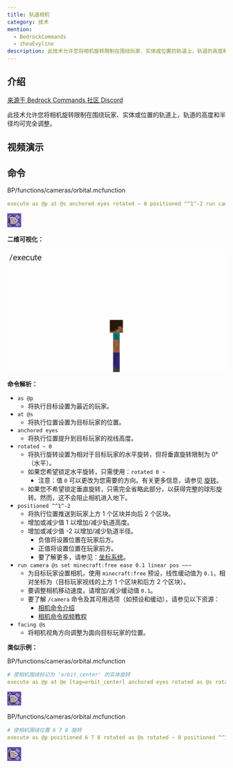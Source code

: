 ```yaml
---
title: 轨道相机
category: 技术
mention:
  - BedrockCommands
  - zheaEvyline
description: 此技术允许您将相机旋转限制在围绕玩家、实体或位置的轨道上，轨道的高度和半径均可完全调整。
---
```


## 介绍

[来源于 Bedrock Commands 社区 Discord](https://discord.gg/SYstTYx5G5)

此技术允许您将相机旋转限制在围绕玩家、实体或位置的轨道上，轨道的高度和半径均可完全调整。

## 视频演示

<YouTubeEmbed
    id="yOlWjTpInFE"
/>

## 命令

<CodeHeader>BP/functions/cameras/orbital.mcfunction</CodeHeader>

```yaml
execute as @p at @s anchored eyes rotated ~ 0 positioned ^^1^-2 run camera @s set minecraft:free ease 0.1 linear pos ~~~ facing @s
```
![一个重复命令方块](../assets/images/commands/commandBlockChain/1.png)

**二维可视化：**

![OrbitCamVisualRep](../assets/images/commands/orbitcam/OrbitCamVisualRep.gif)

**命令解析：**

- `as @p`
  - 将执行目标设置为最近的玩家。
- `at @s`
  - 将执行位置设置为目标玩家的位置。
- `anchored eyes`
  - 将执行位置提升到目标玩家的视线高度。
- `rotated ~ 0`
  - 将执行旋转设置为相对于目标玩家的水平旋转，但将垂直旋转限制为 0°（水平）。
  - 如果您希望锁定水平旋转，只需使用：`rotated 0 ~`
     - 注意：值 `0` 可以更改为您需要的方向。有关更多信息，请参见 [旋转](../commands/selectors.md#rotation)。
  - 如果您不希望锁定垂直旋转，只需完全省略此部分，以获得完整的球形旋转。然而，这不会阻止相机进入地下。
- `positioned ^^1^-2`
  - 将执行位置推送到玩家上方 1 个区块并向后 2 个区块。
  - 增加或减少值 1 以增加/减少轨道高度。
  - 增加或减少值 -2 以增加/减少轨道半径。
     - 负值将设置位置在玩家后方。
     - 正值将设置位置在玩家前方。
     - 要了解更多，请参见：[坐标系统](../commands/relative-coordinates.md)。
- `run camera @s set minecraft:free ease 0.1 linear pos ~~~`
  - 为目标玩家设置相机，使用 `minecraft:free` 预设，线性缓动值为 `0.1`，相对坐标为（目标玩家视线的上方 1 个区块和后方 2 个区块）。
  - 要调整相机移动速度，请增加/减少缓动值 `0.1`。
  - 要了解 `/camera` 命令及其可用选项（如预设和缓动），请参见以下资源：
     - [相机命令介绍](https://learn.microsoft.com/en-us/minecraft/creator/documents/cameracommandintroduction)
     - [相机命令视频教程](https://youtu.be/GnYrZlBCyWg)
- `facing @s`
  - 将相机视角方向调整为面向目标玩家的位置。

**类似示例：**

<CodeHeader>BP/functions/cameras/orbital.mcfunction</CodeHeader>

```yaml
# 使相机围绕标记为 'orbit_center' 的实体旋转
execute as @p at @e [tag=orbit_center] anchored eyes rotated as @s rotated ~ 0 positioned ^^1^-5 run camera @s set minecraft:free ease 0.1 linear pos ~~~ facing @e [tag=orbit_center]
```
![一个重复命令方块](../assets/images/commands/commandBlockChain/1.png)

<CodeHeader>BP/functions/cameras/orbital.mcfunction</CodeHeader>

```yaml
# 使相机围绕位置 6 7 8 旋转
execute as @p positioned 6 7 8 rotated as @s rotated ~ 0 positioned ^^1^-5 run camera @s set minecraft:free ease 0.1 linear pos ~~~ facing 6 7 8
```
![一个重复命令方块](../assets/images/commands/commandBlockChain/1.png)